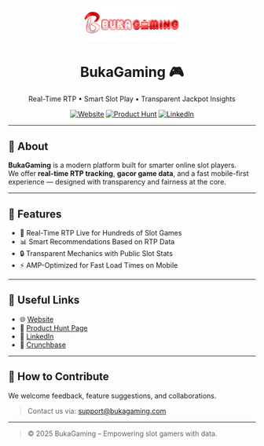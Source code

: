 <p align="center">
  <img src="logo-bukagaming.png" alt="BukaGaming Logo" width="200"/>
</p>

<h1 align="center">BukaGaming 🎮</h1>
<p align="center">
  Real-Time RTP • Smart Slot Play • Transparent Jackpot Insights
</p>

<p align="center">
  <a href="https://bukagaming.com"><img alt="Website" src="https://img.shields.io/badge/Visit-Site-orange?style=for-the-badge&logo=Google-Chrome"></a>
  <a href="https://www.producthunt.com/products/bukagaming"><img alt="Product Hunt" src="https://img.shields.io/badge/Product%20Hunt-Listing-red?style=for-the-badge&logo=Product-Hunt"></a>
  <a href="https://www.linkedin.com/company/bukagaming"><img alt="LinkedIn" src="https://img.shields.io/badge/LinkedIn-Company-blue?style=for-the-badge&logo=linkedin"></a>
</p>

---

## 📌 About

**BukaGaming** is a modern platform built for smarter online slot players.  
We offer **real-time RTP tracking**, **gacor game data**, and a fast mobile-first experience — designed with transparency and fairness at the core.

---

## 🚀 Features

- 🎰 Real-Time RTP Live for Hundreds of Slot Games  
- 📊 Smart Recommendations Based on RTP Data  
- 🔒 Transparent Mechanics with Public Slot Stats  
- ⚡ AMP-Optimized for Fast Load Times on Mobile  

---

## 🔗 Useful Links

- 🌐 [Website](https://bukagaming.com)  
- 🧠 [Product Hunt Page](https://www.producthunt.com/products/bukagaming)  
- 💼 [LinkedIn](https://www.linkedin.com/company/bukagaming)  
- 🧾 [Crunchbase](https://www.crunchbase.com/organization/bukagaming)  

---

## 🧠 How to Contribute

We welcome feedback, feature suggestions, and collaborations.  
> Contact us via: [support@bukagaming.com](mailto:support@bukagaming.com)

---

> © 2025 BukaGaming – Empowering slot gamers with data.
